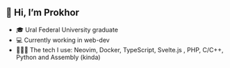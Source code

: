 ## 👋 Hi, I’m Prokhor
- 🎓 Ural Federal University graduate
- 💻 Currently working in web-dev
- 👨🏻‍💻 The tech I use: Neovim, Docker, TypeScript, Svelte.js , PHP, C/C++, Python and Assembly (kinda)
